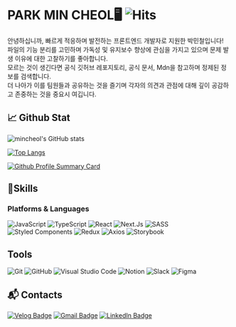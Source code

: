 # PARK MIN CHEOL🖥 ![Hits](https://hits.seeyoufarm.com/api/count/incr/badge.svg?url=https%3A%2F%2Fgithub.com%2FLow-ProFiles&count_bg=%23000000&title_bg=%23000000&icon=&icon_color=%23E7E7E7&title=hits&edge_flat=false)

안녕하십니까, 빠르게 적응하며 발전하는 프론트엔드 개발자로 지원한 박민철입니다! 
<br/>
파일의 기능 분리를 고민하며 가독성 및 유지보수 향상에 관심을 가지고 있으며 문제 발생 이유에 대한 고찰하기를 좋아합니다. 
<br/>
모르는 것이 생긴다면 공식 깃허브 레포지토리, 공식 문서, Mdn을 참고하며 정제된 정보를 검색합니다. 
<br/>
더 나아가 이를 팀원들과 공유하는 것을 즐기며 각자의 의견과 관점에 대해 깊이 공감하고 존중하는 것을 중요시 여깁니다. 

## 📈 Github Stat
<div align="row">

![mincheol's GitHub stats](https://github-readme-stats.vercel.app/api?username=Low-ProFiles&show_icons=true)

[![Top Langs](https://github-readme-stats.vercel.app/api/top-langs/?username=Low-ProFiles&layout=compact)](https://github.com/anuraghazra/github-readme-stats)

[![Github Profile Summary Card](https://github-profile-summary-cards.vercel.app/api/cards/profile-details?username=low-profiles&theme=nord_bright)](https://github.com/Low-ProFiles)

</div>

## 💪Skills
### Platforms & Languages
![JavaScript](https://img.shields.io/badge/JavaScript-F7DF1E.svg?&style=for-the-badge&logo=JavaScript&logoColor=black)
![TypeScript](https://img.shields.io/badge/TypeScript-3178C6.svg?&style=for-the-badge&logo=TypeScript&logoColor=white)
![React](https://img.shields.io/badge/React-61DAFB.svg?&style=for-the-badge&logo=React&logoColor=black)
![Next.Js](https://img.shields.io/badge/Next.Js-000000.svg?&style=for-the-badge&logo=Next.Js&logoColor=white)
![SASS](https://img.shields.io/badge/SASS-cc6699.svg?&style=for-the-badge&logo=sass&logoColor=white)
![Styled Components](https://img.shields.io/badge/Styledcomponents-DB7093.svg?&style=for-the-badge&logo=styled-components&logoColor=white)
![Redux](https://img.shields.io/badge/Redux-764ABC.svg?&style=for-the-badge&logo=Redux&logoColor=white)
![Axios](https://img.shields.io/badge/Axios-5A29E4.svg?&style=for-the-badge&logo=Axios&logoColor=white)
![Storybook](https://img.shields.io/badge/Storybook-FF4785.svg?&style=for-the-badge&logo=Storybook&logoColor=white)


## Tools
![Git](https://img.shields.io/badge/Git-F05032.svg?&style=for-the-badge&logo=Git&logoColor=white)
![GitHub](https://img.shields.io/badge/Github-000000.svg?&style=for-the-badge&logo=Github&logoColor=white)
![Visual Studio Code](https://img.shields.io/badge/Visual%20Studio%20Code-007ACC.svg?&style=for-the-badge&logo=Visual%20Studio%20Code&logoColor=white)
![Notion](https://img.shields.io/badge/Notion-f5f5dc.svg?&style=for-the-badge&logo=Notion&logoColor=black)
![Slack](https://img.shields.io/badge/Slack-4a154b.svg?&style=for-the-badge&logo=Slack&logoColor=white)
![Figma](https://img.shields.io/badge/Figma-F24E1E.svg?&style=for-the-badge&logo=Figma&logoColor=white)

 
## :mailbox_with_mail: Contacts
[![Velog Badge](http://img.shields.io/badge/Velog-20C997?style=flat-square&logo=velog&logoColor=white&link=https://velog.io/@abroak07/)](https://velog.io/@abroak07/)
[![Gmail Badge](https://img.shields.io/badge/Gmail-d14836?style=flat-square&logo=Gmail&logoColor=white&link=mailto:xironysim@gmail.com)](mailto:xironysim@gmail.com)
[![LinkedIn Badge](https://img.shields.io/badge/LinkedIn-0A66C2?style=flat-square&logo=LinkedIn&logoColor=white&link=https://www.linkedin.com/in/%EB%AF%BC%EC%B2%A0-%EB%B0%95-72ab9b236/)](https://www.linkedin.com/in/%EB%AF%BC%EC%B2%A0-%EB%B0%95-72ab9b236/)
